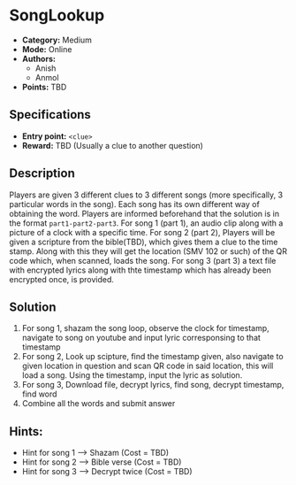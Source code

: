 # SongLookup

* **Category:** Medium
* **Mode:** Online
* **Authors:**
  * Anish
  * Anmol 
* **Points:** TBD

## Specifications

* **Entry point:** `<clue>`
* **Reward:** TBD (Usually a clue to another question)

## Description

Players are given 3 different clues to 3 different songs (more specifically, 3 particular words in the song). Each song has its own different way of obtaining the word. Players are informed beforehand that the solution is in the format `part1-part2-part3`. For song 1 (part 1), an audio clip along with a picture of a clock with a specific time. For song 2 (part 2), Players will be given a scripture from the bible(TBD), which gives them a clue to the time stamp. Along with this they will get the location (SMV 102 or such) of the QR code which, when scanned, loads the song. For song 3 (part 3) a text file with encrypted lyrics along with thte timestamp which has already been encrypted once, is provided.

## Solution

1. For song 1, shazam the song loop, observe the clock for timestamp, navigate to song on youtube and input lyric corresponsing to that timestamp
2. For song 2, Look up scipture, find the timestamp given, also navigate to given location in question and scan QR code in said location, this will load a song. Using the timestamp, input the lyric as solution.
3. For song 3, Download file, decrypt lyrics, find song, decrypt timestamp, find word
4. Combine all the words and submit answer 

## Hints:

 - Hint for song 1 --> Shazam (Cost = TBD) 
 - Hint for song 2 --> Bible verse (Cost = TBD)
 - Hint for song 3 --> Decrypt twice (Cost = TBD)